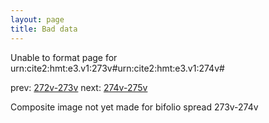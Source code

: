 ```yaml
---
layout: page
title: Bad data
---
```


Unable to format page for urn:cite2:hmt:e3.v1:273v#urn:cite2:hmt:e3.v1:274v#

prev: [272v-273v](../272v-273v/) next: [274v-275v](../274v-275v/)

Composite image not yet made for bifolio spread 273v-274v

